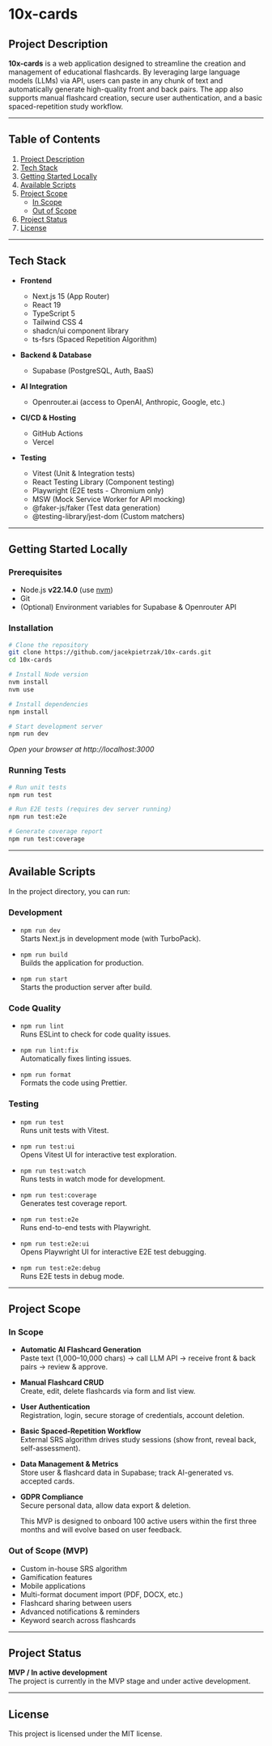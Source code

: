 # 10x-cards

## Project Description

**10x-cards** is a web application designed to streamline the creation and management of educational flashcards. By leveraging large language models (LLMs) via API, users can paste in any chunk of text and automatically generate high-quality front and back pairs. The app also supports manual flashcard creation, secure user authentication, and a basic spaced-repetition study workflow.

---

## Table of Contents

1. [Project Description](#project-description)
2. [Tech Stack](#tech-stack)
3. [Getting Started Locally](#getting-started-locally)
4. [Available Scripts](#available-scripts)
5. [Project Scope](#project-scope)
   - [In Scope](#in-scope)
   - [Out of Scope](#out-of-scope)
6. [Project Status](#project-status)
7. [License](#license)

---

## Tech Stack

- **Frontend**
  - Next.js 15 (App Router)
  - React 19
  - TypeScript 5
  - Tailwind CSS 4
  - shadcn/ui component library
  - ts-fsrs (Spaced Repetition Algorithm)

- **Backend & Database**
  - Supabase (PostgreSQL, Auth, BaaS)

- **AI Integration**
  - Openrouter.ai (access to OpenAI, Anthropic, Google, etc.)

- **CI/CD & Hosting**
  - GitHub Actions
  - Vercel

- **Testing**
  - Vitest (Unit & Integration tests)
  - React Testing Library (Component testing)
  - Playwright (E2E tests - Chromium only)
  - MSW (Mock Service Worker for API mocking)
  - @faker-js/faker (Test data generation)
  - @testing-library/jest-dom (Custom matchers)

---

## Getting Started Locally

### Prerequisites

- Node.js **v22.14.0** (use [nvm](https://github.com/nvm-sh/nvm))
- Git
- (Optional) Environment variables for Supabase & Openrouter API

### Installation

```bash
# Clone the repository
git clone https://github.com/jacekpietrzak/10x-cards.git
cd 10x-cards

# Install Node version
nvm install
nvm use

# Install dependencies
npm install

# Start development server
npm run dev
```

_Open your browser at http://localhost:3000_

### Running Tests

```bash
# Run unit tests
npm run test

# Run E2E tests (requires dev server running)
npm run test:e2e

# Generate coverage report
npm run test:coverage
```

---

## Available Scripts

In the project directory, you can run:

### Development

- `npm run dev`  
  Starts Next.js in development mode (with TurboPack).

- `npm run build`  
  Builds the application for production.

- `npm run start`  
  Starts the production server after build.

### Code Quality

- `npm run lint`  
  Runs ESLint to check for code quality issues.

- `npm run lint:fix`  
  Automatically fixes linting issues.

- `npm run format`  
  Formats the code using Prettier.

### Testing

- `npm run test`  
  Runs unit tests with Vitest.

- `npm run test:ui`  
  Opens Vitest UI for interactive test exploration.

- `npm run test:watch`  
  Runs tests in watch mode for development.

- `npm run test:coverage`  
  Generates test coverage report.

- `npm run test:e2e`  
  Runs end-to-end tests with Playwright.

- `npm run test:e2e:ui`  
  Opens Playwright UI for interactive E2E test debugging.

- `npm run test:e2e:debug`  
  Runs E2E tests in debug mode.

---

## Project Scope

### In Scope

- **Automatic AI Flashcard Generation**  
  Paste text (1,000–10,000 chars) → call LLM API → receive front & back pairs → review & approve.

- **Manual Flashcard CRUD**  
  Create, edit, delete flashcards via form and list view.

- **User Authentication**  
  Registration, login, secure storage of credentials, account deletion.

- **Basic Spaced-Repetition Workflow**  
  External SRS algorithm drives study sessions (show front, reveal back, self-assessment).

- **Data Management & Metrics**  
  Store user & flashcard data in Supabase; track AI-generated vs. accepted cards.

- **GDPR Compliance**  
  Secure personal data, allow data export & deletion.

  This MVP is designed to onboard 100 active users within the first three months and will evolve based on user feedback.

### Out of Scope (MVP)

- Custom in-house SRS algorithm
- Gamification features
- Mobile applications
- Multi-format document import (PDF, DOCX, etc.)
- Flashcard sharing between users
- Advanced notifications & reminders
- Keyword search across flashcards

---

## Project Status

**MVP / In active development**  
The project is currently in the MVP stage and under active development.

---

## License

This project is licensed under the MIT license.
